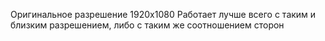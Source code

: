 Оригинальное разрешение 1920х1080
Работает лучше всего с таким и близким разрешением, либо с таким же соотношением сторон
